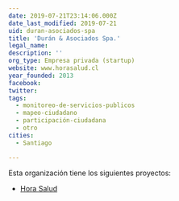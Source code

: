```yaml
---
date: 2019-07-21T23:14:06.000Z
date_last_modified: 2019-07-21
uid: duran-asociados-spa
title: 'Durán & Asociados Spa.'
legal_name: 
description: ''
org_type: Empresa privada (startup)
website: www.horasalud.cl
year_founded: 2013
facebook: 
twitter: 
tags:
  - monitoreo-de-servicios-publicos
  - mapeo-ciudadano
  - participación-ciudadana
  - otro
cities: 
  - Santiago

---
```


Esta organización tiene los siguientes proyectos:

- [Hora Salud](/proyectos/hora-salud)
